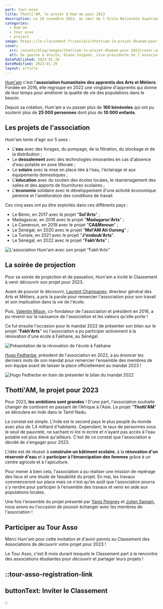 ```yaml
---
part: tour-asso
title: Thotti'AM, le projet d'Hum'am pour 2023 
description: Le 28 novembre 2022, au cœur de l'Ecole Nationale Supérieure des Arts et Métiers, l'équipe du Classement a pu se rendre à la projection de passation de l'association Hum'am. Bilan du mandat, mot des anciens et présentation des projets 2023 étaient au programme de cette soirée !
categories:
  - Hum'am
  - tour asso
  - project
image: https://le-classement.fr/socials/thottiam-le-projet-dhumam-pour-2023.jpg
cover:
  src: /assets/blog/images/thottiam-le-projet-dhumam-pour-2023/cover.webp
  alt: De gauche à droite, Diane Saignes, vice-présidente de l'association en 2022, Hugo Fedherbe, président de l'association Hum'am en 2022, Laurent Champaney, directeur général des Arts et Métiers et Yanis Peigney, président de l'association Hum'am en 2023. 
datePublished: 2023-01-29
dateModified: 2023-01-29
layout: article
---
```



[Hum'am](/associations/humam) c'est l'**association humanitaire des apprentis des Arts et Métiers**. Fondée en 2016, elle regroupe en 2022 une vingtaine d'apprentis qui donne de leur temps pour améliorer la qualité de vie des populations dans le besoin.

Depuis sa création, Hum'am a vu passer plus de **160 bénévoles** qui ont pu soutenir plus de **25 000 personnes** dont plus de **10 000 enfants**.

## Les projets de l'association

Hum'am tente d'agir sur 5 axes :

- L'**eau** avec des forages, du pompage, de la filtration, du stockage et de la distribution ;
- Le **dessalement** avec des technologies innovantes en cas d'absence d'eau potable en zone littorale ;
- Le **solaire** avec la mise en place liée à l'eau, l'éclairage et aux équipements domestiques ;
- L'**éducation** avec du soutien des écoles locales, le réaménagement des salles et des apports de fournitures scolaires ;
- L'**économie** solidaire avec le développement d'une activité économique pérenne et l'amélioration des conditions de travail.

Ces cinq axes ont pu être exploités dans ces différents pays :

- Le Bénin, en 2017 avec le projet "**Sol'Arts**" ;
- Madagascar, en 2018 avec le projet "**Madagarsc'Arts**" ;
- Le Cameroun, en 2019 avec le projet "**CA&Meroun**" ;
- Le Sénégal, en 2020 avec le projet "**Mel'AM Ati Ourong**" ;
- La Tunisie, en 2021 avec le projet "**J'endoub'Arts**".
- Le Sénégal, en 2022 avec le projet "**Fakh'Arts**" ;

![L'association Hum'am avec son projet "Fakh'Arts"](/assets/blog/images/thottiam-le-projet-dhumam-pour-2023/l-association.webp)

## La soirée de projection

Pour sa soirée de projection et de passation, Hum'am a invité le Classement à venir découvrir son projet pour 2023.

Avant de pouvoir le découvrir, [Laurent Champaney](https://www.linkedin.com/in/laurent-champaney-8a0a6022/), directeur général des Arts et Métiers, a pris la parole pour remercier l'association pour son travail et son implication dans la vie de l'école.

Puis, [Valentin Mison](https://www.linkedin.com/in/valentin-mison-7ba5229b/), co-fondateur de l'association et président en 2016, a pu revenir sur la naissance de l'association et les valeurs qu'elle porte !

Ce fut ensuite l'occasion pour le mandat 2022 de présenter son bilan sur le projet "**Fakh'Arts**" où l'association a pu participer activement à la rénovation d'une école à Fakhane, au Sénégal.

![Présentation de la rénovation de l'école à Fakhane](/assets/blog/images/thottiam-le-projet-dhumam-pour-2023/renovation-de-lecole.webp)

[Hugo Fedherbe](https://www.linkedin.com/in/hugo-fedherbe/), président de l'association en 2022, a pu énoncer les derniers mots de son mandat pour remercier l'ensemble des membres de son équipe avant de laisser la place officiellement au mandat 2023 !

![Hugo Fedherbe en train de présenter le bilan du mandat 2022](/assets/blog/images/thottiam-le-projet-dhumam-pour-2023/hugo-fedherbe.webp)

## Thotti'AM, le projet pour 2023

Pour 2023, **les ambitions sont grandes** ! D'une part, l'association souhaite changer de continent en passant de l'Afrique à l'Asie. Le projet "**Thotti'AM**" se déroulera en Inde dans le Tamil Nadu.

Le constat est simple. L'Inde est le second pays le plus peuplé du monde avec plus de 1,4 milliard d'habitants. Cependant, le taux de personnes sous le seuil de pauvreté, ne sachant ni lire ni écrire et n'ayant pas accès à l'eau potable est plus élevé qu'ailleurs. C'est de ce constat que l'association a décidé de s'engager pour 2023.

L'idée est de réussir à **construire un bâtiment scolaire**, à la **rénovation d'un réservoir d'eau** et à **participer à l’émancipation des femmes** grâce à un centre agricole et à l'apiculture.

Pour mener à bien cela, l'association a pu réaliser une mission de repérage des lieux et une étude de faisabilité du projet. En mai, les travaux commenceront sur place mais ce n'est qu'en août que l'association pourra s'y rendre pour participer à l'ensemble des travaux et venir en aide aux populations locales.

Une fois l'ensemble du projet présenté par [Yanis Peigney](https://www.linkedin.com/in/yanis-peigney/) et [Julien Samain](https://www.linkedin.com/in/julien-samain/), nous avons eu l'occasion de pouvoir échanger avec les membres de l'association !

## Participer au Tour Asso

Merci Hum'am pour cette invitation et d'avoir permis au Classement des Associations de découvrir votre projet pour 2023 !

Le Tour Asso, c'est 6 mois durant lesquels le Classement part à la rencontre des associations étudiantes pour découvrir et partager leurs projets !

::tour-asso-registration-link
---
buttonText: Inviter le Classement
---
::
